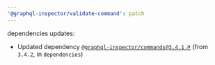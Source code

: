 ```yaml
---
'@graphql-inspector/validate-command': patch
---
```

dependencies updates:
  - Updated dependency [`@graphql-inspector/commands@3.4.1`
    ↗︎](https://www.npmjs.com/package/@graphql-inspector/commands/v/3.4.1) (from `3.4.2`, in
    `dependencies`)
